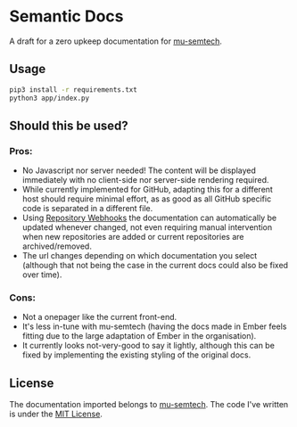 # Semantic Docs
A draft for a zero upkeep documentation for [mu-semtech](https://github.com/mu-semtech/).

## Usage
```bash
pip3 install -r requirements.txt
python3 app/index.py
```

## Should this be used?

### Pros:
- No Javascript nor server needed! The content will be displayed immediately with no client-side nor server-side rendering required.
- While currently implemented for GitHub, adapting this for a different host should require minimal effort, as as good as all GitHub specific code is separated in a different file.
- Using [Repository Webhooks](https://docs.github.com/en/rest/webhooks) the documentation can automatically be updated whenever changed, not even requiring manual intervention when new repositories are added or current repositories are archived/removed.
- The url changes depending on which documentation you select (although that not being the case in the current docs could also be fixed over time).

### Cons:
- Not a onepager like the current front-end.
- It's less in-tune with mu-semtech (having the docs made in Ember feels fitting due to the large adaptation of Ember in the organisation).
- It currently looks not-very-good to say it lightly, although this can be fixed by implementing the existing styling of the original docs.

## License
The documentation imported belongs to [mu-semtech](https://github.com/mu-semtech/). The code I've written is under the [MIT License](LICENSE).
